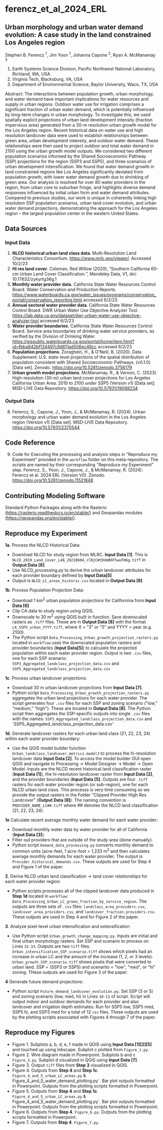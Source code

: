<!--- [![DOI](https://zenodo.org/badge/265254045.svg)](https://zenodo.org/doi/10.5281/zenodo.10442485) --->

# ferencz_et_al_2024_ERL

## Urban morphology and urban water demand evolution: A case study in the land constrained Los Angeles region 
Stephen B. Ferencz <sup>1</sup>, Jim Yoon <sup>1</sup>, Johanna Capone <sup>2</sup>, Ryan A. McManamay <sup>3</sup> 
1. Earth Systems Science Division, Pacific Northwest National Laboratory, Richland, WA, USA
2. Virginia Tech, Blacksburg, VA, USA
3. Department of Environmental Science, Baylor University, Waco, TX, USA 

Abstract: The interactions between population growth, urban morphology, and water demand have important implications for water resources and supply in urban regions. Outdoor water use for irrigation comprises a significant fraction of urban water demand, which is potentially influenced by long-term changes in urban morphology. To investigate this, we used spatially explicit projections of urban land development intensity (fraction impervious area) generated from a 30-m resolution urban growth model for the Los Angeles region. Recent historical data on water use and high resolution landcover data were used to establish relationships between green area, urban development intensity, and outdoor water demand. These relationships were then used to project outdoor and total water demand in 2100 using the urban growth model outputs. We considered two different population scenarios informed by the Shared Socioeconomic Pathway (SSP) projections for the region (SSP3 and SSP5), and three scenarios of urban development intensification. We found that water demand growth in land constrained regions like Los Angeles significantly deviated from population growth, with lower water demand growth due to shrinking of green area. Our analysis is resolved for over 80 water providers in the region, from urban core to suburban fringe, and highlights diverse demand responses influenced by initial urban form and water demand attributes. Compared to previous studies, our work is unique in coherently linking high resolution SSP population scenarios, urban land cover evolution, and urban water demand projections, demonstrating the approach for the Los Angeles region – the largest population center in the western United States. 

## Data Sources 

### Input Data 
1. **NLCD historical urban land class data**. Multi-Resolution Land Characteristics Consortium. https://www.mrlc.gov/viewer/. Accessed 10/2/23
2. **Hi res land cover**. Coleman, Red Willow (2020), “Southern California 60-cm Urban Land Cover Classification ”, Mendeley Data, V1, doi: 10.17632/zykyrtg36g.1
3. **Monthly water provider data**. California State Water Resources Control Board. Water Conservation and Production Reports. https://www.waterboards.ca.gov/water_issues/programs/conservation_portal/conservation_reporting.html accessed 6/2/23
4. **Annual sectoral water provider data**.  California State Water Resources Control Board. DWR Urban Water Use Objective Analyzer Tool. https://lab.data.ca.gov/dataset/dwr-urban-water-use-objective-analyzer-tool accessed 6/2/23
5. **Water provider boundaries**. California State Water Resources Control Board. Service area boundaries of drinking water service providers, as verified by the Division of Drinking Water. https://gispublic.waterboards.ca.gov/portal/home/item.html?id=fbba842bf134497c9d611ad506ec48cc accessed 6/2/23
6. **Population projections**. Zoraghein, H., & O'Neill, B. (2020). Data Supplement: U.S. state-level projections of the spatial distribution of population consistent with Shared Socioeconomic Pathways. (v0.1.0) [Data set]. Zenodo. https://doi.org/10.5281/zenodo.3756179
7. **Urban growth model projections**. McManamay, R., & Vernon, C. (2023). High-resolution (30-m) urban land cover projections for Los Angeles California Urban Area: 2010 to 2100 under SSP5 (Version v1) [Data set]. MSD-LIVE Data Repository. https://doi.org/10.57931/19088234 

### Output Data 
8. Ferencz, S., Capone, J., Yoon, J., & McManamay, R. (2024). Urban morphology and urban water demand evolution in the Los Angeles region (Version v1) [Data set]. MSD-LIVE Data Repository. https://doi.org/10.57931/2370544

## Code Reference 
9. Code for Executing the processing and analysis steps in "Reproduce my Experiment" provided in the `workflow` folder on this meta-repository. The scripts are named by their corresponding "Reproduce my Experiment" step. Ferencz, S., Yoon, J., Capone, J., & McManamay, R. (2024). Ferencz et al. 2024 ERL (Version V0). Zenodo.  https://doi.org/10.5281/zenodo.11521848

## Contributing Modeling Software 
Standard Python Packages along with the Rasterio (https://rasterio.readthedocs.io/en/stable/) and Geopandas modules (https://geopandas.org/en/stable/). 
 
## 

## Reproduce my Experiment 

**1a**. Process the NLCD Historical Data:

- Download NLCD for study region from MLRC. **Input Data [1]**. This is `NLCD_2019_Land_Cover_L48_20210604_clNjCWtDUmB6F5woFH6g.tiff` in **Output Data [8]**. 
- Use NLCD_processing.py to derive the urban landcover attributes for each provider boundary defined by **Input Data[5]**
- Output is `NLCD_LC_areas_historic.csv` located in **Output Data [8]**

**1b**. Process Population Projection Data:

- Download 1 km<sup>2</sup> urban population projections for Californina from **Input Data [6]**
- Clip CA data to study region using QGIS. 
- Downscale to 30 m<sup>2</sup> using QGIS built in function. Save downscaled rasters as `.tiff` files. These are in **Output Data [8]** with the format `LA_SSPX_urban_YYYY.tiff`, where X = "3" or "5" and YYYY = year (e.g. 2100).
- The Python script `Data_Processing_Urban_growth_projection_rasters.py` located in `workflow` uses the downscaled population rasters and provider boundaries (**Input Data[5]**) to calculate the projected population within each water provider region. Output is two `.csv` files, one for each SSP scenario: `SSP3_Aggregated_landclass_projection_data.csv` and `SSP5_Aggregated_landclass_projection_data.csv`

**1c**. Process urban landcover projections:

- Download 30 m urban landcover projections from **Input Data [7]**.
- Python script `Data_Processing_Urban_growth_projection_rasters.py` aggregates the urban land projections for each water provider. The script generates four `.csv` files for each SSP and zoning scenario ("low," "medium," "high"). These are located in **Output Data [8]**. The Python script then aggregates the SSP-specific outputs into single `.csv` files with the names: `SSP3_Aggregated_landclass_projection_data.csv` and `SSP5_Aggregated_landclass_projection_data.csv'

**1d**. Generate landcover rasters for each urban land class (21, 22, 23, 24) within each water provider boundary:

- Use the QGIS model builder function `Urban_landclass_landcover_metrics.model3` to process the hi-resolution landcover data **Input Data [2]**. To access the model builder GUI open QGIS and navigate to Processing -> Model Designer -> Model -> Open Model. Inputs are the NLCD recent historical land classification raster (**Input Data [1]**), the hi-resolution landcover raster from **Input Data [2]**, and the provider boundaries (**Input Data [5]**. Outputs are four `.tiff` rasters for each water provider region (or sub-region), one for each NLCD urban land class. This processs is very time consuming so we provide the output rasters in the Folder "Clipped Provider High Res Landcover" (**Output Data [8]**). The naming convention is `PROVIDER_NAME_LC##.tiff` where ## denotes the NLCD land classification (21, 22, 23, 24).

**1e** Calculate recent average monthly water demand for each water provider:
- Download monthly water data by water provider for all of California (**Input Data [3]**).
- Filter out providers that are outside of the study area (done manually).
- Python script `Demand_data_processing.py` converts monthly demand to common units (acre-feet, 1 acre-foot = 1,233 m<sup>3</sup> and then calculates average monthly demands for each water provider. The output is `Provider_historical_demands.csv`. These outputs are used for Step 4 and Figure 1 of the paper. 

**2**. Derive NLCD urban land classification -> land cover relationships for each water provider region:
- Python scripts processes all of the clipped landcover data produced in **Step 1d** located in `workflow`: `Data_Processing_Urban_LC_green_fraction_by_service_region`. The outputs are three sets of `.csv` files: `landclass_area_providers.csv`, `landcover_area_providers.csv`, and `landcover_fraction_providers.csv`. These outputs are used in Step 4 and for Figure 2 of the paper. 

**3**. Analyze pixel-level urban intensification and extensification  
- Use Python script `Urban_growth_change_mapping.py`. Inputs are initial and final urban morphology rasters. Set SSP and scenario to process on Lines `32-33`. Outputs are two `tiff` files. `Urban_intensification_SSP_scenario.tiff` shows which pixels had an increase in urban LC and the amount of the increase (1, 2, or 3 levels). `Urban_growth_SSP_scenario.tiff` shows pixels that were converted to urban land. SSP = (SSP3 or SSP5) and scenartio = "low", "med", or "hi" zoning. THese outputs are used for Figure 3 of the paper. 

**4** Generate future demand projections:
- Python script `Future_demand_landcover_evolution.py`. Set SSP (3 or 5) and zoning scenario (low, med, hi) in Lines `10-11` of script. Script will output indoor and outdoor demands for each provider and also landcover and irrigation depth estimates. Run for SSP5 low, SSP5 med, SSP5 hi, and SSP3 med for a total of 12 `csv` files. These outputs are used by the plotting scripts associated with Figures 4 through 7 of the paper.

## Reproduce my Figures 

- Figure 1. Subplots a, b, d, e, f made in QGIS using **Input Data [1][2][5]** and touched up using Inkscape. Subplot c plotted from `Figure_1.py`. 
- Figure 2. Wire diagram made in Powerpoint. Subplots b and c `Figure_2.py`. Subplot d visualized in QGIS using **Input Data [7]**. 
- Figure 3. Output `tiff` files from **Step 3** visualized in QGIS. 
- Figure 4. Outputs from **Step 4** and **Step 1c**. `Figure_4_and_5_urban_LC_areas.py` & Figure_4_and_5_water_demand_plotting.py`. Bar plot outputs formatted in Powerpoint. Outputs from the plotting scripts formatted in Powerpoint. 
- Figure 5. Outputs from **Step 4** and **Step 1c**. `Figure_4_and_5_urban_LC_areas.py` & Figure_4_and_5_water_demand_plotting.py`. Bar plot outputs formatted in Powerpoint. Outputs from the plotting scripts formatted in Powerpoint.
- Figure 6. Outputs from **Step 4**. `Figure_6.py`. Outputs from the plotting scripts formatted in Powerpoint.
- Figure 7. Outputs from **Step 4**. `Figure_7.py`. 
